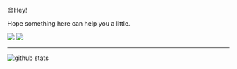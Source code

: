 <p>😊Hey!</p><p>Hope something here can help you a little.</p>

<a href="https://x.com/brealinxx" target="_blank"><img src="https://img.shields.io/twitter/follow/brealinxx"></a>
<a href="https://space.bilibili.com/84338778?spm_id_from=333.1007.0.0" target="_blank"><img src="https://img.shields.io/badge/bilibili-brealinxx-pink?link=https%3A%2F%2Fspace.bilibili.com%2F84338778%3Fspm_id_from%3D333.1007.0.0"></a>

---

<!--
<div align="left">
<img alt="GitHub Stats" src="https://github-readme-stats.vercel.app/api?username=brealinxx&count_private=true&show_icons=true)]" />
<img alt="Top Langs" src="https://github-readme-stats.vercel.app/api/top-langs/?username=brealinxx&hide=HTML,TeX,ShaderLab&layout=compact" height="195px" />
</div>
-->

<picture decoding="async" loading="lazy">
  <source media="(prefers-color-scheme: light)" srcset="https://pixel-profile.vercel.app/api/github-stats?username=brealinxx&background=linear-gradient(to%20bottom%20right%2C%20%230c7bb3%2C%20%23f2bae8)">
  <source media="(prefers-color-scheme: dark)" srcset="https://pixel-profile.vercel.app/api/github-stats?username=brealinxx&screen_effect=true&background=linear-gradient(to%20bottom%2C%20%23CD001A%200%25%2C%20%23CD001A%2014.72%25%2C%20%23F06400%2014.72%25%2C%20%23F06400%2028.56%25%2C%20%23F2CD00%2028.56%25%2C%20%23F2CD00%2042.84%25%2C%20%2379c300%2042.84%25%2C%20%2379c300%2057.12%25%2C%20%231961ae%2057.12%25%2C%20%231961ae%2071.4%25%2C%20%2331137c%2071.4%25%2C%20%2331137c%2085.24%25%2C%20%2361007d%2085.24%25%2C%20%2361007d%20100%25)">
  <img alt="github stats" src="https://pixel-profile.vercel.app/api/github-stats?username=brealinxx&background=linear-gradient(to%20bottom%20right%2C%20%230c7bb3%2C%20%23f2bae8)">
</picture>


<!--
**brealinxx/brealinxx** is a ✨ _special_ ✨ repository because its `README.md` (this file) appears on your GitHub profile.

Here are some ideas to get you started:

- 🔭 I’m currently working on ...
- 🌱 I’m currently learning ...
- 👯 I’m looking to collaborate on ...
- 🤔 I’m looking for help with ...
- 💬 Ask me about ...
- 📫 How to reach me: ...
- 😄 Pronouns: ...
- ⚡ Fun fact: ...
-->
